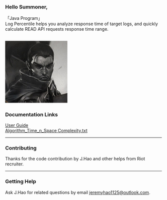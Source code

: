 
### Hello Summoner, 

「Java Program」  
Log Percentile helps you analyze response time of target logs, and quickly calculate READ API requests response time range.

![](https://github.com/jeremyjing/Riot_LogPercentiles/blob/master/image/icon.jpg)
----

### Documentation Links
[User Guide](https://github.com/jeremyjing/Riot_LogPercentiles/blob/master/documentation/User%20Guide.txt)    
[Algorithm_Time_n_Space Complexity.txt](https://github.com/jeremyjing/Riot_LogPercentiles/blob/master/documentation/Algorithm_Time_n_Space%20Complexity.txt)  

----

### Contributing
Thanks for the code contribution by J.Hao and other helps from Riot recruiter. 

----

### Getting Help
Ask J.Hao for related questions by email <jeremyhao1125@outlook.com>. 
